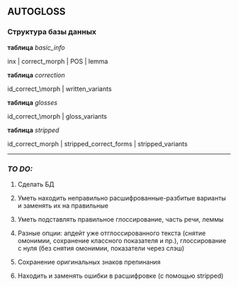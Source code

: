 ## AUTOGLOSS

### Структура базы данных

**таблица** *basic_info*

inx | correct_morph | POS | lemma

**таблица** *correction*

id\_correct_\morph | written\_variants

**таблица** *glosses*

id\_correct_\morph | gloss\_variants

**таблица** *stripped*

id\_correct\_morph | stripped\_correct\_forms | stripped_variants
__________

### *TO DO:*

1. Сделать БД

2. Уметь находить неправильно расшифрованные-разбитые варианты и заменять их на правильные

3. Уметь подставлять правильное глоссирование, часть речи, леммы

4. Разные опции: апдейт уже отглоссированного текста (снятие омонимии, сохранение классного показателя и пр.), глоссирование с нуля (без снятия омонимии, показатели через слэш)

5. Сохранение оригинальных знаков препинания 

6. Находить и заменять ошибки в расшифровке (c помощью stripped)
